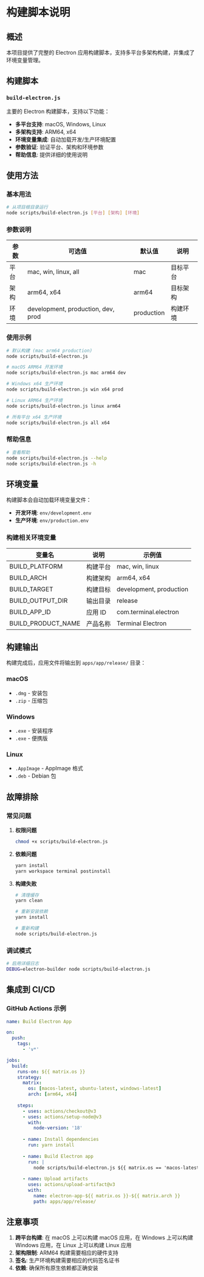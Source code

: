 # 构建脚本说明

## 概述

本项目提供了完整的 Electron 应用构建脚本，支持多平台多架构构建，并集成了环境变量管理。

## 构建脚本

### `build-electron.js`

主要的 Electron 构建脚本，支持以下功能：

- **多平台支持**: macOS, Windows, Linux
- **多架构支持**: ARM64, x64
- **环境变量集成**: 自动加载开发/生产环境配置
- **参数验证**: 验证平台、架构和环境参数
- **帮助信息**: 提供详细的使用说明

## 使用方法

### 基本用法

```bash
# 从项目根目录运行
node scripts/build-electron.js [平台] [架构] [环境]
```

### 参数说明

| 参数 | 可选值 | 默认值 | 说明 |
|------|--------|--------|------|
| 平台 | mac, win, linux, all | mac | 目标平台 |
| 架构 | arm64, x64 | arm64 | 目标架构 |
| 环境 | development, production, dev, prod | production | 构建环境 |

### 使用示例

```bash
# 默认构建 (mac arm64 production)
node scripts/build-electron.js

# macOS ARM64 开发环境
node scripts/build-electron.js mac arm64 dev

# Windows x64 生产环境
node scripts/build-electron.js win x64 prod

# Linux ARM64 生产环境
node scripts/build-electron.js linux arm64

# 所有平台 x64 生产环境
node scripts/build-electron.js all x64
```

### 帮助信息

```bash
# 查看帮助
node scripts/build-electron.js --help
node scripts/build-electron.js -h
```

## 环境变量

构建脚本会自动加载环境变量文件：

- **开发环境**: `env/development.env`
- **生产环境**: `env/production.env`

### 构建相关环境变量

| 变量名 | 说明 | 示例值 |
|--------|------|--------|
| BUILD_PLATFORM | 构建平台 | mac, win, linux |
| BUILD_ARCH | 构建架构 | arm64, x64 |
| BUILD_TARGET | 构建目标 | development, production |
| BUILD_OUTPUT_DIR | 输出目录 | release |
| BUILD_APP_ID | 应用 ID | com.terminal.electron |
| BUILD_PRODUCT_NAME | 产品名称 | Terminal Electron |

## 构建输出

构建完成后，应用文件将输出到 `apps/app/release/` 目录：

### macOS
- `.dmg` - 安装包
- `.zip` - 压缩包

### Windows
- `.exe` - 安装程序
- `.exe` - 便携版

### Linux
- `.AppImage` - AppImage 格式
- `.deb` - Debian 包

## 故障排除

### 常见问题

1. **权限问题**
   ```bash
   chmod +x scripts/build-electron.js
   ```

2. **依赖问题**
   ```bash
   yarn install
   yarn workspace terminal postinstall
   ```

3. **构建失败**
   ```bash
   # 清理缓存
   yarn clean
   
   # 重新安装依赖
   yarn install
   
   # 重新构建
   node scripts/build-electron.js
   ```

### 调试模式

```bash
# 启用详细日志
DEBUG=electron-builder node scripts/build-electron.js
```

## 集成到 CI/CD

### GitHub Actions 示例

```yaml
name: Build Electron App

on:
  push:
    tags:
      - 'v*'

jobs:
  build:
    runs-on: ${{ matrix.os }}
    strategy:
      matrix:
        os: [macos-latest, ubuntu-latest, windows-latest]
        arch: [arm64, x64]
    
    steps:
      - uses: actions/checkout@v3
      - uses: actions/setup-node@v3
        with:
          node-version: '18'
      
      - name: Install dependencies
        run: yarn install
      
      - name: Build Electron app
        run: |
          node scripts/build-electron.js ${{ matrix.os == 'macos-latest' && 'mac' || matrix.os == 'windows-latest' && 'win' || 'linux' }} ${{ matrix.arch }}
      
      - name: Upload artifacts
        uses: actions/upload-artifact@v3
        with:
          name: electron-app-${{ matrix.os }}-${{ matrix.arch }}
          path: apps/app/release/
```

## 注意事项

1. **跨平台构建**: 在 macOS 上可以构建 macOS 应用，在 Windows 上可以构建 Windows 应用，在 Linux 上可以构建 Linux 应用
2. **架构限制**: ARM64 构建需要相应的硬件支持
3. **签名**: 生产环境构建需要相应的代码签名证书
4. **依赖**: 确保所有原生依赖都正确安装 